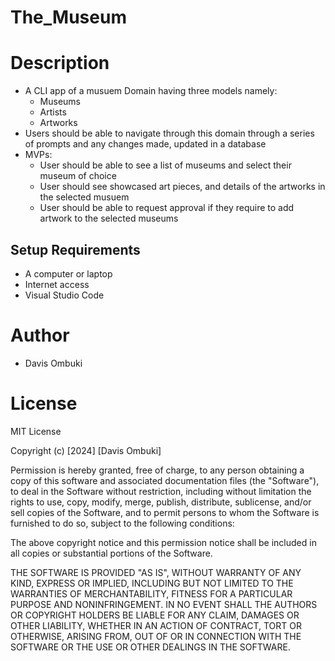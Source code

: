 # The_Museum

# Description
* A CLI app of a musuem Domain having three models namely:
    - Museums
    - Artists
    - Artworks
* Users should be able to navigate through this domain through a series of prompts and any changes made, updated in a database
* MVPs:
    * User should be able to see a list of museums and select their museum of choice
    * User should see showcased art pieces, and details of the artworks in the selected musuem
    * User should be able to request approval  if they require to add artwork to the selected museums


## Setup Requirements
* A computer or laptop
* Internet access
* Visual Studio Code 





# Author
* Davis Ombuki

# License 
MIT License

Copyright (c) [2024] [Davis Ombuki]

Permission is hereby granted, free of charge, to any person obtaining a copy of this software and associated documentation files (the "Software"), to deal in the Software without restriction, including without limitation the rights to use, copy, modify, merge, publish, distribute, sublicense, and/or sell copies of the Software, and to permit persons to whom the Software is furnished to do so, subject to the following conditions:

The above copyright notice and this permission notice shall be included in all copies or substantial portions of the Software.

THE SOFTWARE IS PROVIDED "AS IS", WITHOUT WARRANTY OF ANY KIND, EXPRESS OR IMPLIED, INCLUDING BUT NOT LIMITED TO THE WARRANTIES OF MERCHANTABILITY, FITNESS FOR A PARTICULAR PURPOSE AND NONINFRINGEMENT. IN NO EVENT SHALL THE AUTHORS OR COPYRIGHT HOLDERS BE LIABLE FOR ANY CLAIM, DAMAGES OR OTHER LIABILITY, WHETHER IN AN ACTION OF CONTRACT, TORT OR OTHERWISE, ARISING FROM, OUT OF OR IN CONNECTION WITH THE SOFTWARE OR THE USE OR OTHER DEALINGS IN THE SOFTWARE.